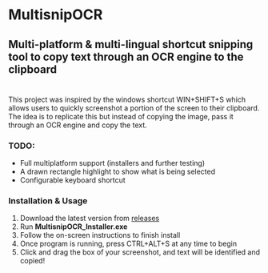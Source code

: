 # MultisnipOCR
## Multi-platform & multi-lingual shortcut snipping tool to copy text through an OCR engine to the clipboard
#
This project was inspired by the windows shortcut WIN+SHIFT+S which allows users to quickly screenshot a portion of the screen to their clipboard.
The idea is to replicate this but instead of copying the image, pass it through an OCR engine and copy the text.

### TODO:

  - Full multiplatform support (installers and further testing)
  - A drawn rectangle highlight to show what is being selected
  - Configurable keyboard shortcut

### Installation & Usage

  1. Download the latest version from [releases](https://github.com/SneakySteve01/MultisnipOCR/releases)
  2. Run **MultisnipOCR_Installer.exe**
  3. Follow the on-screen instructions to finish install
  4. Once program is running, press CTRL+ALT+S at any time to begin
  5. Click and drag the box of your screenshot, and text will be identified and copied!
